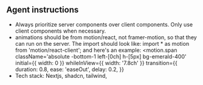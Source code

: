 ## Agent instructions

-   Always prioritize server components over client components. Only use client components when necessary.
-   animations should be from motion/react, not framer-motion, so that they can run on the server. The import should look like: import \* as motion from 'motion/react-client'; and here's an example:
    <motion.span
    className='absolute -bottom-1 left-[0ch] h-[5px] bg-emerald-400'
    initial={{ width: 0 }}
    whileInView={{ width: '7.8ch' }}
    transition={{
    								duration: 0.8,
    								ease: 'easeOut',
    								delay: 0.2,
    							}}
-   Tech stack: Nextjs, shadcn, tailwind,
